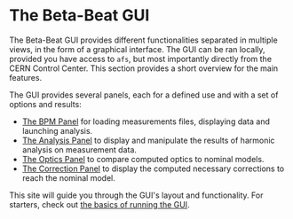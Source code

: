 # The Beta-Beat GUI

The Beta-Beat GUI provides different functionalities separated in multiple views, in the form of a graphical interface.
The GUI can be ran locally, provided you have access to `afs`, but most importantly directly from the CERN Control Center.
This section provides a short overview for the main features.

The GUI provides several panels, each for a defined use and with a set of options and results:

- [The BPM Panel](bpm_panel.md) for loading measurements files, displaying data and launching analysis.
- [The Analysis Panel](analysis_panel.md) to display and manipulate the results of harmonic analysis on measurement data.
- [The Optics Panel](optics_panel.md) to compare computed optics to nominal models.
- [The Correction Panel](correction_panel.md) to display the computed necessary corrections to reach the nominal model.

This site will guide you through the GUI's layout and functionality.
For starters, check out [the basics of running the GUI](basics.md).